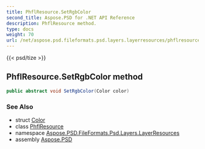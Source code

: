 ```yaml
---
title: PhflResource.SetRgbColor
second_title: Aspose.PSD for .NET API Reference
description: PhflResource method. 
type: docs
weight: 70
url: /net/aspose.psd.fileformats.psd.layers.layerresources/phflresource/setrgbcolor/
---
```

{{< psd/tize >}}
## PhflResource.SetRgbColor method

```csharp
public abstract void SetRgbColor(Color color)
```

### See Also

* struct [Color](../../../aspose.psd/color/)
* class [PhflResource](../)
* namespace [Aspose.PSD.FileFormats.Psd.Layers.LayerResources](../../phflresource/)
* assembly [Aspose.PSD](../../../)


